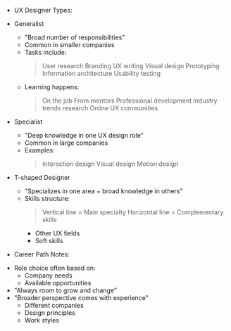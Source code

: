 * UX Designer Types:
 - Generalist
   * "Broad number of responsibilities"
   * Common in smaller companies
   * Tasks include:
     > User research
     > Branding
     > UX writing
     > Visual design
     > Prototyping
     > Information architecture
     > Usability testing
   * Learning happens:
     > On the job
     > From mentors
     > Professional development
     > Industry trends research
     > Online UX communities

 - Specialist
   * "Deep knowledge in one UX design role"
   * Common in large companies
   * Examples:
     > Interaction design
     > Visual design
     > Motion design

 - T-shaped Designer
   * "Specializes in one area + broad knowledge in others"
   * Skills structure:
     > Vertical line = Main specialty
     > Horizontal line = Complementary skills
       - Other UX fields
       - Soft skills

* Career Path Notes:
 - Role choice often based on:
   * Company needs
   * Available opportunities
 - "Always room to grow and change"
 - "Broader perspective comes with experience"
   * Different companies
   * Design principles
   * Work styles